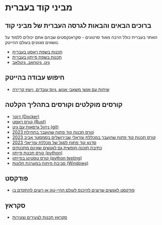 # מביני קוד בעברית

## ברוכים הבאים והבאות לגרסה העברית של מביני קוד

האתר בעברית כולל הרבה מאוד סרטונים - סקראנקסטים שבהם אתם יכולים ללמוד על נושאים מגוונים בעולם ההייטק.

<!--
[מפגשים](https://www.meetup.com/code-mavens/)
-->

* [תכנות בשפת ראסט בעברית](https://rust-he.code-maven.com/)
* [תכנות בשפת פייתון בעברית](https://python-he.code-maven.com/)
* [גיט, גיטהאב, גיטלאב](https://git-he.code-maven.com/)


## חיפוש עבודה בהייטק

* [שיחות עם אנשי משאבי אנוש, גיוס עובדים, ויעוץ קריירה](/job-search)


## קורסים מוקלטים וקורסים בתהליך הקלטה

* [דוקר (Docker)](/docker)
* [קורס ראסט (Rust)](https://rust-he.code-maven.com/rust)
* [ניהול גרסאות עם גיט (git)](https://git-he.code-maven.com/git)
* [קורס תכנות קוד פתוח שהועבר בתחילת 2023](/osdc-public-hebrew-2023-01)
* [קורס תכנות קוד פתוח שהועבר במכללת עזראלי שבירושלים בסמסטר אביב 2023](/osdc-2023-03-azrieli)
* [סדנא קוד פתוח לסגל של מכללת עזריאלי 2023](/osdc-workshop-at-azrieli)
* [כתיבת תוכנה חופשית גם לאנשים שאינם מתכנתים](https://git-he.code-maven.com/collab-dev)
* [קורס תכנות פייתון (python)](https://python-he.code-maven.com/python)
* [קורס טסטינג בפייתון (python testing)](https://python-he.code-maven.com/python-testing)
* [סביבת פיתוח במערכת חלונות (Windows)](/windows)

## פודקסט
* [פודקסט לאנשים שרוצים להיכנס לעולם ההיי-טק או רוצים להתקדם בו](./podcast.md)


## סקראץ

* [סקראץ תכנות לצעירים וצעירות](./scratch.md)


<!--
## קורסים מתוכננים

* פיתוח אפליקציות ווב בפייתון בעזרת פלאסק (Flask)
* ווירטואליזציה עם דוקר (Docker)
* קורס תכנות גו (Go programming)
* מבוא ללינוקס
* שימוש בשורת הפקודה של לינוקס
* Continuous Integration (CI) with Jenkins, Travis-CI, Circle-CI
* שימוש בענן
* גיטהוב (GitHub)
* גיטלב (Gitlab)
* ביטבאקט (BitBucket)
-->

<!--
## לוח זמנים של הקורסים הבאים
* <a href="https://www.eventbrite.com/e/testing-in-python-using-pytest-hebrew-course-tickets-103043606200"><span>2020.05.17</span> קורס טסטינג בפייתון</a>
* <a href="https://www.eventbrite.com/e/on-line-docker-course-in-hebrew--tickets-102787325658"><span>2020.05.03</span> קורס דוקר</a>
* <a href=""><span></span></a>
-->

<meta property='og:image' content="/static/img/courses.png" />

